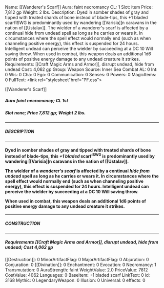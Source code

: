 Name: [[Wanderer's Scarf]]
Aura: faint necromancy
CL: 1
Slot: item
Price: 7,812 gp
Weight: 2 lbs.
Description: Dyed in somber shades of gray and tipped with treated shards of bone instead of blade-tips, this +1 bladed scarfISWG is predominantly used by wandering [[Varisia]]n caravans in the nation of [[Ustalav]]. The wielder of a wanderer's scarf is affected by a continual hide from undead spell as long as he carries or wears it. In circumstances where the spell effect would normally end (such as when channeling positive energy), this effect is suspended for 24 hours. Intelligent undead can perceive the wielder by succeeding at a DC 10 Will saving throw. When used in combat, this weapon deals an additional 1d6 points of positive energy damage to any undead creature it strikes.
Requirements: [[Craft Magic Arms and Armor]], disrupt undead, hide from undead
Cost: 4,062 gp
Group: Weapon
Source: Inner Sea Combat
AL: 0
Int: 0
Wis: 0
Cha: 0
Ego: 0
Communication: 0
Senses: 0
Powers: 0
MagicItems: 0
FullText: <link rel="stylesheet"href="PF.css"><div class="heading"><p class="alignleft">[[Wanderer's Scarf]]</p><div style="clear: both;"></div></div><div><h5><b>Aura </b>faint necromancy; <b>CL </b>1st</h5><h5><b>Slot </b>none; <b>Price </b>7,812 gp; <b>Weight </b>2 lbs.</h5></div><hr/><div><h5><b>DESCRIPTION</b></h5></div><hr/><div><h4><p>Dyed in somber shades of gray and tipped with treated shards of bone instead of blade-tips, this <i>+1 bladed</i> scarf<sup>ISWG</sup> is predominantly used by wandering [[Varisia]]n caravans in the nation of [[Ustalav]].</p><p>The wielder of a <i>wanderer's scarf</i> is affected by a continual <i>hide from undead</i> spell as long as he carries or wears it. In circumstances where the spell effect would normally end (such as when channeling positive energy), this effect is suspended for 24 hours. Intelligent undead can perceive the wielder by succeeding at a DC 10 Will saving throw.</p><p>When used in combat, this weapon deals an additional 1d6 points of positive energy damage to any undead creature it strikes.</p></h4></div><hr/><div><h5><b>CONSTRUCTION</b></h5></div><hr/><div><h5><b>Requirements </b>[[Craft Magic Arms and Armor]], <i>disrupt undead</i>, <i>hide from undead</i>; <b>Cost </b>4,062 gp</h5></div>
[[Destruction]]: 0
MinorArtifactFlag: 0
MajorArtifactFlag: 0
Abjuration: 0
Conjuration: 0
[[Divination]]: 0
Enchantment: 0
Evocation: 0
Necromancy: 1
Transmutation: 0
AuraStrength: faint
WeightValue: 2.0
PriceValue: 7812
CostValue: 4062
Languages: 0
BaseItem: +1 bladed scarf
LinkText: 0
id: 3168
Mythic: 0
LegendaryWeapon: 0
Illusion: 0
Universal: 0
effects: 0
